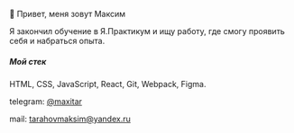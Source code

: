 👋 Привет, меня зовут Максим

Я закончил обучение в Я.Практикум и ищу работу, где смогу проявить себя и набраться опыта.

##### Мой стек
HTML, CSS, JavaScript, React, Git, Webpack, Figma.

telegram: [@maxitar](@maxitar)

mail: [tarahovmaksim@yandex.ru](tarahovmaksim@yandex.ru)

